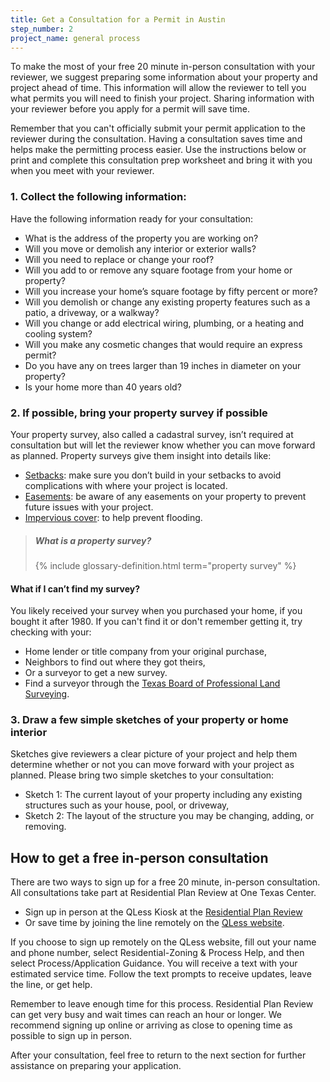 ```yaml
---
title: Get a Consultation for a Permit in Austin
step_number: 2
project_name: general process
---
```



To make the most of your free 20 minute in-person consultation with your reviewer, we suggest preparing some information about your property and project ahead of time. This information will allow the reviewer to tell you what permits you will need to finish your project. Sharing information with your reviewer before you apply for a permit will save time.

Remember that you can't officially submit your permit application to the reviewer during the consultation. Having a consultation saves time and helps make the permitting process easier. Use the instructions below or print and complete this consultation prep worksheet and bring it with you when you meet with your reviewer.

### 1. Collect the following information:

Have the following information ready for your consultation:

* What is the address of the property you are working on?
* Will you move or demolish any interior or exterior walls?
* Will you need to replace or change your roof?
* Will you add to or remove any square footage from your home or property?
* Will you increase your home’s square footage by fifty percent or more?
* Will you demolish or change any existing property features such as a patio, a driveway, or a walkway?
* Will you change or add electrical wiring, plumbing, or a heating and cooling system?
* Will you make any cosmetic changes that would require an express permit?
* Do you have any on trees larger than 19 inches in diameter on your property?
* Is your home more than 40 years old?

### 2. If possible, bring your property survey if possible

Your property survey, also called a cadastral survey, isn’t required at consultation but will let the reviewer know whether you can move forward as planned. Property surveys give them insight into details like:

* [Setbacks](/resources/glossary/setback): make sure you don’t build in your setbacks to avoid complications with where your project is located.
* [Easements](/resources/glossary/easement): be aware of any easements on your property to prevent future issues with your project.
* [Impervious cover](/resources/glossary/impervious-cover): to help prevent flooding.

> ##### What is a property survey?
>
> {% include glossary-definition.html term="property survey" %}

#### What if I can’t find my survey?

You likely received your survey when you purchased your home, if you bought it after 1980. If you can't find it or don't remember getting it, try checking with your:

* Home lender or title company from your original purchase,
* Neighbors to find out where they got theirs,
* Or a surveyor to get a new survey.
* Find a surveyor through the [Texas Board of Professional Land Surveying](http://txls.texas.gov).

### 3. Draw a few simple sketches of your property or home interior

Sketches give reviewers a clear picture of your project and help them determine whether or not you can move forward with your project as planned. Please bring two simple sketches to your consultation:

* Sketch 1: The current layout of your property including any existing structures such as your house, pool, or driveway,
* Sketch 2: The layout of the structure you may be changing, adding, or removing.

## How to get a free in-person consultation

There are two ways to sign up for a free 20 minute, in-person consultation. All consultations take part at Residential Plan Review at One Texas Center.

* Sign up in person at the QLess Kiosk at the [Residential Plan Review](/contact/#residential-plan-review)
* Or save time by joining the line remotely on the [QLess website](https://kiosk.qless.com/kiosk/app/home/19062?queues=63813,65072,64852,64862,66812).

If you choose to sign up remotely on the QLess website, fill out your name and phone number, select Residential-Zoning & Process Help, and then select Process/Application Guidance. You will receive a text with your estimated service time. Follow the text prompts to receive updates, leave the line, or get help.

Remember to leave enough time for this process. Residential Plan Review can get very busy and wait times can reach an hour or longer. We recommend signing up online or arriving as close to opening time as possible to sign up in person.

After your consultation, feel free to return to the next section for further assistance on preparing your application.